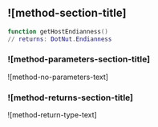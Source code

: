 ## ![method-section-title]


```lua
function getHostEndianness()
// returns: DotNut.Endianness
```


### ![method-parameters-section-title]

![method-no-parameters-text]

### ![method-returns-section-title]

![method-return-type-text]

